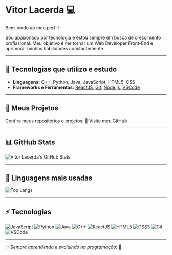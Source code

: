 # Vitor Lacerda 💻

Bem-vindo ao meu perfil!

Sou apaixonado por tecnologia e estou sempre em busca de crescimento profissional. Meu objetivo é me tornar um Web Developer Front-End e aprimorar minhas habilidades constantemente.

---

## 🚀 Tecnologias que utilizo e estudo

- **Linguagens:** C++, Python, Java, JavaScript, HTML5, CSS
- **Frameworks e Ferramentas:** [ReactJS](https://react.dev/), [Git](https://git-scm.com/), [Node.js](https://nodejs.org/), [VSCode](https://code.visualstudio.com/)

---

## 📂 Meus Projetos

Confira meus repositórios e projetos:
🔗 [Visite meu GitHub](https://github.com/V1Lacerda)

---

## 📊 GitHub Stats

![Vitor Lacerda's GitHub Stats](https://github-readme-stats.vercel.app/api?username=V1Lacerda&show_icons=true&theme=radical)

---

## 📌 Linguagens mais usadas

![Top Langs](https://github-readme-stats.vercel.app/api/top-langs/?username=V1Lacerda&layout=compact&theme=radical)

---

## ⚡ Tecnologias

![JavaScript](https://img.shields.io/badge/-JavaScript-F7DF1E?style=flat-square&logo=javascript&logoColor=black)
![Python](https://img.shields.io/badge/-Python-3776AB?style=flat-square&logo=python&logoColor=white)
![Java](https://img.shields.io/badge/-Java-007396?style=flat-square&logo=java&logoColor=white)
![C++](https://img.shields.io/badge/-C++-00599C?style=flat-square&logo=c%2B%2B&logoColor=white)
![ReactJS](https://img.shields.io/badge/-ReactJS-61DAFB?style=flat-square&logo=react&logoColor=black)
![HTML5](https://img.shields.io/badge/-HTML5-E34F26?style=flat-square&logo=html5&logoColor=white)
![CSS3](https://img.shields.io/badge/-CSS3-1572B6?style=flat-square&logo=css3&logoColor=white)
![Git](https://img.shields.io/badge/-Git-F05032?style=flat-square&logo=git&logoColor=white)
![VSCode](https://img.shields.io/badge/-VSCode-007ACC?style=flat-square&logo=visual-studio-code&logoColor=white)

---

✨ _Sempre aprendendo e evoluindo na programação!_ 🚀
